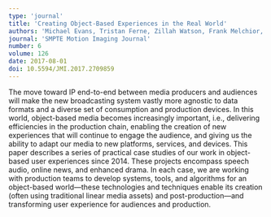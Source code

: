 ```yaml
---
type: 'journal'
title: 'Creating Object-Based Experiences in the Real World'
authors: 'Michael Evans, Tristan Ferne, Zillah Watson, Frank Melchior, Matthew Brooks, Phil Stenton, Ian Forrester, Chris Baume'
journal: 'SMPTE Motion Imaging Journal'
number: 6
volume: 126
date: 2017-08-01
doi: 10.5594/JMI.2017.2709859
---
```

The move toward IP end-to-end between media producers and audiences will make the new broadcasting system vastly more
agnostic to data formats and a diverse set of consumption and production devices. In this world, object-based media
becomes increasingly important, i.e., delivering efficiencies in the production chain, enabling the creation of new
experiences that will continue to engage the audience, and giving us the ability to adapt our media to new platforms,
services, and devices. This paper describes a series of practical case studies of our work in object-based user
experiences since 2014. These projects encompass speech audio, online news, and enhanced drama. In each case, we are
working with production teams to develop systems, tools, and algorithms for an object-based world—these technologies
and techniques enable its creation (often using traditional linear media assets) and post-production—and transforming
user experience for audiences and production.
